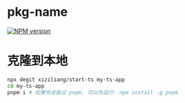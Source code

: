 # pkg-name

[![NPM version](https://img.shields.io/npm/v/pkg-name?color=a1b858&label=)](https://www.npmjs.com/package/pkg-name)

# 克隆到本地

```bash
npx degit xiziliang/start-ts my-ts-app
cd my-ts-app
pnpm i # 如果你没装过 pnpm, 可以先运行: npm install -g pnpm
```
